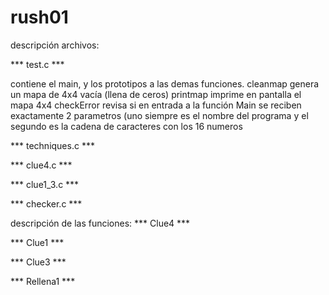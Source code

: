 # rush01

descripción archivos:

*** test.c ***

contiene el main, y los prototipos a las demas funciones.
cleanmap genera un mapa de 4x4 vacía (llena de ceros)
printmap imprime en pantalla el mapa 4x4
checkError revisa si en entrada a la función Main se reciben exactamente 2 parametros (uno siempre es el nombre del programa y el segundo es la cadena de caracteres con los 16 numeros

*** techniques.c ***

*** clue4.c ***

*** clue1_3.c ***

*** checker.c ***

descripción de las funciones:
*** Clue4 ***

*** Clue1 ***

*** Clue3 ***

*** Rellena1 ***

